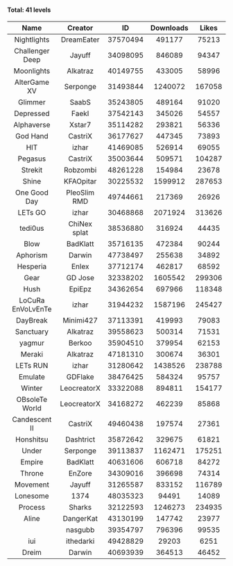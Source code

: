 #### Total: 41 levels

| Name | Creator | ID | Downloads | Likes |
|:---:|:---:|:---:|:---:|:---:|
| Nightlights | DreamEater | 37570494 | 491177 | 75213
| Challenger Deep | Jayuff | 34098095 | 846089 | 94347
| Moonlights | Alkatraz | 40149755 | 433005 | 58996
| AlterGame XV | Serponge | 31493844 | 1240072 | 167058
| Glimmer | SaabS | 35243805 | 489164 | 91020
| Depressed | FaekI | 37542143 | 345026 | 54557
| Alphaverse | Xstar7 | 35114282 | 293821 | 56336
| God Hand | CastriX | 36177627 | 447345 | 73893
| HIT | izhar | 41469085 | 526914 | 69055
| Pegasus | CastriX | 35003644 | 509571 | 104287
| Strekit | Robzombi | 48261228 | 154984 | 23678
| Shine | KFAOpitar | 30225532 | 1599912 | 287653
| One Good Day | PleoSlim RMD | 49744661 | 217369 | 26926
| LETs GO | izhar | 30468868 | 2071924 | 313626
| tedi0us | ChiNex splat | 38536880 | 316924 | 44435
| Blow | BadKlatt | 35716135 | 472384 | 90244
| Aphorism | Darwin | 47738497 | 255638 | 34892
| Hesperia | Enlex | 37712174 | 462817 | 68592
| Gear | GD Jose | 32338202 | 1605542 | 299306
| Hush | EpiEpz | 34362654 | 697966 | 118348
| LoCuRa EnVoLvEnTe | izhar | 31944232 | 1587196 | 245427
| DayBreak | Minimi427 | 37113391 | 419993 | 79083
| Sanctuary | Alkatraz | 39558623 | 500314 | 71531
| yagmur | Berkoo | 35904510 | 379954 | 62153
| Meraki | Alkatraz | 47181310 | 300674 | 36301
| LETs  RUN | izhar | 31280642 | 1438526 | 238788
| Emulate | GDFlake | 38476425 | 584324 | 95757
| Winter | LeocreatorX | 33322088 | 894811 | 154177
| OBsoleTe World | LeocreatorX | 34168272 | 462239 | 85868
| Candescent II | CastriX | 49460438 | 197574 | 27361
| Honshitsu | Dashtrict | 35872642 | 329675 | 61821
| Under | Serponge | 39113837 | 1162471 | 175251
| Empire | BadKlatt | 40631606 | 606718 | 84272
| Throne | EnZore | 34309016 | 396698 | 74314
| Movement | Jayuff | 31265587 | 833152 | 116789
| Lonesome | 1374 | 48035323 | 94491 | 14089
| Process | Sharks | 32122593 | 1246273 | 234935
| Aline | DangerKat | 43130199 | 147742 | 23977
|   | nasgubb | 39354797 | 796396 | 99535
| iui | ithedarki | 49428829 | 29203 | 6251
| Dreim | Darwin | 40693939 | 364513 | 46452
